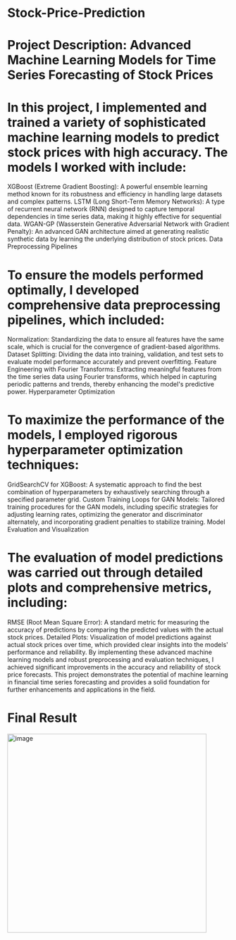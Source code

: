 # Stock-Price-Prediction

# Project Description: Advanced Machine Learning Models for Time Series Forecasting of Stock Prices

# In this project, I implemented and trained a variety of sophisticated machine learning models to predict stock prices with high accuracy. The models I worked with include:

XGBoost (Extreme Gradient Boosting): A powerful ensemble learning method known for its robustness and efficiency in handling large datasets and complex patterns.
LSTM (Long Short-Term Memory Networks): A type of recurrent neural network (RNN) designed to capture temporal dependencies in time series data, making it highly effective for sequential data.
WGAN-GP (Wasserstein Generative Adversarial Network with Gradient Penalty): An advanced GAN architecture aimed at generating realistic synthetic data by learning the underlying distribution of stock prices.
Data Preprocessing Pipelines

# To ensure the models performed optimally, I developed comprehensive data preprocessing pipelines, which included:

Normalization: Standardizing the data to ensure all features have the same scale, which is crucial for the convergence of gradient-based algorithms.
Dataset Splitting: Dividing the data into training, validation, and test sets to evaluate model performance accurately and prevent overfitting.
Feature Engineering with Fourier Transforms: Extracting meaningful features from the time series data using Fourier transforms, which helped in capturing periodic patterns and trends, thereby enhancing the model's predictive power.
Hyperparameter Optimization

# To maximize the performance of the models, I employed rigorous hyperparameter optimization techniques:

GridSearchCV for XGBoost: A systematic approach to find the best combination of hyperparameters by exhaustively searching through a specified parameter grid.
Custom Training Loops for GAN Models: Tailored training procedures for the GAN models, including specific strategies for adjusting learning rates, optimizing the generator and discriminator alternately, and incorporating gradient penalties to stabilize training.
Model Evaluation and Visualization

# The evaluation of model predictions was carried out through detailed plots and comprehensive metrics, including:

RMSE (Root Mean Square Error): A standard metric for measuring the accuracy of predictions by comparing the predicted values with the actual stock prices.
Detailed Plots: Visualization of model predictions against actual stock prices over time, which provided clear insights into the models' performance and reliability.
By implementing these advanced machine learning models and robust preprocessing and evaluation techniques, I achieved significant improvements in the accuracy and reliability of stock price forecasts. This project demonstrates the potential of machine learning in financial time series forecasting and provides a solid foundation for further enhancements and applications in the field.

# Final Result
<img width="452" alt="image" src="https://github.com/user-attachments/assets/178e9062-0734-44d3-a9e4-f7cefd7a6c6b">

